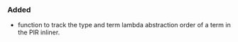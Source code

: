 ### Added

- function to track the type and term lambda abstraction order of a term in the PIR inliner.